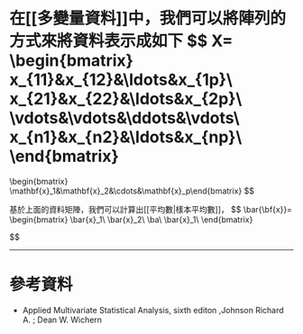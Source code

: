 在[[多變量資料]]中，我們可以將陣列的方式來將資料表示成如下
$$
X=
\begin{bmatrix}
x_{11}&x_{12}&\ldots&x_{1p}\\
x_{21}&x_{22}&\ldots&x_{2p}\\
\vdots&\vdots&\ddots&\vdots\\
x_{n1}&x_{n2}&\ldots&x_{np}\\
\end{bmatrix}
=
\begin{bmatrix}
 \mathbf{x}_1&\mathbf{x}_2&\cdots&\mathbf{x}_p\end{bmatrix}
$$

基於上面的資料矩陣，我們可以計算出[[平均數|樣本平均數]]，
$$
\bar{\bf{x}}=
\begin{bmatrix}
\bar{x}_1\\
\bar{x}_2\\
\ba\\
\bar{x}_1\\
\end{bmatrix}

$$
- - -
# 參考資料
- Applied Multivariate Statistical Analysis, sixth editon ,Johnson Richard A. ;  Dean W. Wichern